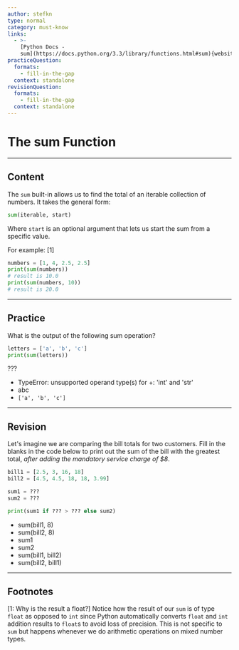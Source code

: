 ```yaml
---
author: stefkn
type: normal
category: must-know
links:
  - >-
    [Python Docs -
    sum](https://docs.python.org/3.3/library/functions.html#sum){website}
practiceQuestion:
  formats:
    - fill-in-the-gap
  context: standalone
revisionQuestion:
  formats:
    - fill-in-the-gap
  context: standalone
---
```


# The sum Function


---

## Content

The `sum` built-in allows us to find the total of an iterable collection of numbers. It takes the general form:

```python
sum(iterable, start)
```

Where `start` is an optional argument that lets us start the sum from a specific value. 

For example: [1]

```python
numbers = [1, 4, 2.5, 2.5]
print(sum(numbers))
# result is 10.0
print(sum(numbers, 10))
# result is 20.0 
```

---

## Practice

What is the output of the following sum operation?

```python
letters = ['a', 'b', 'c']
print(sum(letters))
```

???

- TypeError: unsupported operand type(s) for +: 'int' and 'str'
- abc
- `['a', 'b', 'c']`


---

## Revision

Let's imagine we are comparing the bill totals for two customers. Fill in the blanks in the code below to print out the sum of the bill with the greatest total, *after adding the mandatory service charge of $8*.

```python
bill1 = [2.5, 3, 16, 18]
bill2 = [4.5, 4.5, 18, 18, 3.99]

sum1 = ???
sum2 = ???

print(sum1 if ??? > ??? else sum2)
```

- sum(bill1, 8)
- sum(bill2, 8)
- sum1
- sum2
- sum(bill1, bill2)
- sum(bill2, bill1)


---

## Footnotes
[1: Why is the result a float?]
Notice how the result of our `sum` is of type `float` as opposed to `int` since Python automatically converts `float` and `int` addition results to `float`s to avoid loss of precision. This is not specific to `sum` but happens whenever we do arithmetic operations on mixed number types.
